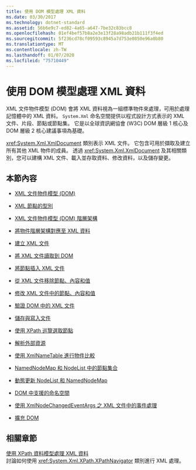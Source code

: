 ```yaml
---
title: 使用 DOM 模型處理 XML 資料
ms.date: 03/30/2017
ms.technology: dotnet-standard
ms.assetid: 56b6e9c7-ed82-4a65-a647-7be32c83bcc8
ms.openlocfilehash: 01ef4bef57b8a2e3e13f28a98adb21b111f3f4ed
ms.sourcegitcommit: 5f236cd78cf09593c8945a7d753e0850e96a0b80
ms.translationtype: MT
ms.contentlocale: zh-TW
ms.lasthandoff: 01/07/2020
ms.locfileid: "75710449"
---
```

# <a name="process-xml-data-using-the-dom-model"></a>使用 DOM 模型處理 XML 資料
XML 文件物件模型 (DOM) 會將 XML 資料視為一組標準物件來處理，可用於處理記憶體中的 XML 資料。 `System.Xml` 命名空間提供以程式設計方式表示的 XML 文件、片段、節點或節點集。 它是以全球資訊網協會 (W3C) DOM 層級 1 核心及 DOM 層級 2 核心建議事項為基礎。  
  
 <xref:System.Xml.XmlDocument> 類別表示 XML 文件。 它包含可用於擷取及建立所有其他 XML 物件的成員。 透過 <xref:System.Xml.XmlDocument> 及其相關類別，您可以建構 XML 文件、載入並存取資料、修改資料，以及儲存變更。  
  
## <a name="in-this-section"></a>本節內容  
  
- [XML 文件物件模型 (DOM)](../../../../docs/standard/data/xml/xml-document-object-model-dom.md)  
  
- [XML 節點的型別](../../../../docs/standard/data/xml/types-of-xml-nodes.md)  
  
- [XML 文件物件模型 (DOM) 階層架構](../../../../docs/standard/data/xml/xml-document-object-model-dom-hierarchy.md)  
  
- [將物件階層架構對應至 XML 資料](../../../../docs/standard/data/xml/mapping-the-object-hierarchy-to-xml-data.md)  
  
- [建立 XML 文件](../../../../docs/standard/data/xml/xml-document-creation.md)  
  
- [將 XML 文件讀取到 DOM](../../../../docs/standard/data/xml/reading-an-xml-document-into-the-dom.md)  
  
- [將節點插入 XML 文件](../../../../docs/standard/data/xml/inserting-nodes-into-an-xml-document.md)  
  
- [從 XML 文件移除節點、內容和值](../../../../docs/standard/data/xml/removing-nodes-content-and-values-from-an-xml-document.md)  
  
- [修改 XML 文件中的節點、內容和值](../../../../docs/standard/data/xml/modifying-nodes-content-and-values-in-an-xml-document.md)  
  
- [驗證 DOM 中的 XML 文件](../../../../docs/standard/data/xml/validating-an-xml-document-in-the-dom.md)  
  
- [儲存與寫入文件](../../../../docs/standard/data/xml/saving-and-writing-a-document.md)  
  
- [使用 XPath 巡覽選取節點](../../../../docs/standard/data/xml/select-nodes-using-xpath-navigation.md)  
  
- [解析外部資源](../../../../docs/standard/data/xml/resolving-external-resources.md)  
  
- [使用 XmlNameTable 進行物件比較](../../../../docs/standard/data/xml/object-comparison-using-xmlnametable.md)  
  
- [NamedNodeMap 和 NodeList 中的節點集合](../../../../docs/standard/data/xml/node-collections-in-namednodemaps-and-nodelists.md)  
  
- [動態更新 NodeList 和 NamedNodeMap](../../../../docs/standard/data/xml/dynamic-updates-to-nodelists-and-namednodemaps.md)  
  
- [DOM 中支援的命名空間](../../../../docs/standard/data/xml/namespace-support-in-the-dom.md)  
  
- [使用 XmlNodeChangedEventArgs 之 XML 文件中的事件處理](../../../../docs/standard/data/xml/event-handling-in-an-xml-document-using-the-xmlnodechangedeventargs.md)  
  
- [擴充 DOM](../../../../docs/standard/data/xml/extending-the-dom.md)  
  
## <a name="related-sections"></a>相關章節  
 [使用 XPath 資料模型處理 XML 資料](../../../../docs/standard/data/xml/process-xml-data-using-the-xpath-data-model.md)  
 討論如何使用 <xref:System.Xml.XPath.XPathNavigator> 類別進行 XML 處理。
